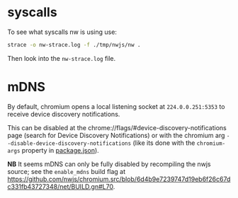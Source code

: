 
# syscalls

To see what syscalls nw is using use:

```bash
strace -o nw-strace.log -f ./tmp/nwjs/nw .
```

Then look into the `nw-strace.log` file.

# mDNS

By default, chromium opens a local listening socket at `224.0.0.251:5353` to receive device discovery notifications.

This can be disabled at the chrome://flags/#device-discovery-notifications page (search for Device Discovery Notifications) or with the chromium arg `--disable-device-discovery-notifications` (like its done with the `chromium-args` property in [package.json](package.json)).

**NB** It seems mDNS can only be fully disabled by recompiling the nwjs source; see the `enable_mdns` build flag at https://github.com/nwjs/chromium.src/blob/6d4b9e7239747d19eb6f26c67dc331fb43727348/net/BUILD.gn#L70.
